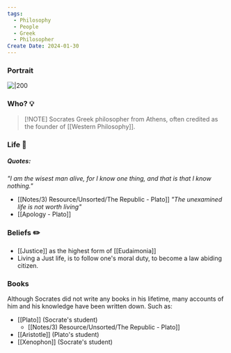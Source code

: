 ```yaml
---
tags:
  - Philosophy
  - People
  - Greek
  - Philosopher
Create Date: 2024-01-30
---
```

### Portrait
![|200](https://i.imgur.com/8uMnDKh.png)

### Who? 💡

> [!NOTE] Socrates
> Greek philosopher from Athens, often credited as the founder of [[Western Philosophy]].

### Life 📖
##### Quotes:
*"I am the wisest man alive, for I know one thing, and that is that I know nothing."*
- [[Notes/3) Resource/Unsorted/The Republic - Plato]]
*"The unexamined life is not worth living"*
- [[Apology - Plato]]

### Beliefs ✏️
- [[Justice]] as the highest form of [[Eudaimonia]]
- Living a Just life, is to follow one's moral duty, to become a law abiding citizen.

### Books
Although Socrates did not write any books in his lifetime, many accounts of him and his knowledge have been written down. Such as:
- [[Plato]] (Socrate's student)
	- [[Notes/3) Resource/Unsorted/The Republic - Plato]]
- [[Aristotle]] (Plato's student)
- [[Xenophon]] (Socrate's student)
